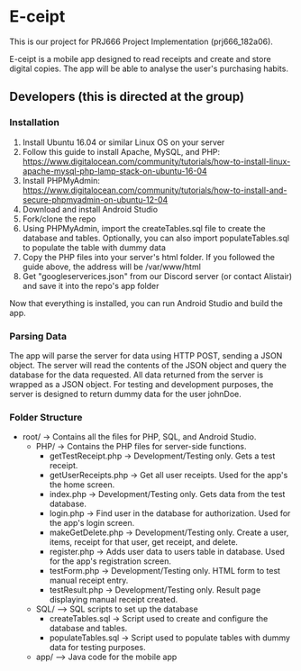 # E-ceipt

This is our project for PRJ666 Project Implementation (prj666_182a06).

E-ceipt is a mobile app designed to read receipts and create and store digital copies. The app will be able to analyse the user's purchasing
habits.

## Developers (this is directed at the group)

### Installation

1) Install Ubuntu 16.04 or similar Linux OS on your server
2) Follow this guide to install Apache, MySQL, and PHP: https://www.digitalocean.com/community/tutorials/how-to-install-linux-apache-mysql-php-lamp-stack-on-ubuntu-16-04
3) Install PHPMyAdmin: https://www.digitalocean.com/community/tutorials/how-to-install-and-secure-phpmyadmin-on-ubuntu-12-04
4) Download and install Android Studio
5) Fork/clone the repo
6) Using PHPMyAdmin, import the createTables.sql file to create the database and tables. Optionally, you can also import populateTables.sql to populate the table with dummy data
7) Copy the PHP files into your server's html folder. If you followed the guide above, the address will be /var/www/html
8) Get "googleserverices.json" from our Discord server (or contact Alistair) and save it into the repo's app folder

Now that everything is installed, you can run Android Studio and build the app.

### Parsing Data

The app will parse the server for data using HTTP POST, sending a JSON object. The server will read the contents of the JSON object and query the database for the data requested. All data returned from the server is wrapped as a JSON object. For testing and development purposes, the server is designed to return dummy data for the user johnDoe.

### Folder Structure

- root/ 	-> Contains all the files for PHP, SQL, and Android Studio.
	- PHP/ 	-> Contains the PHP files for server-side functions.
		- getTestReceipt.php	-> Development/Testing only. Gets a test receipt.
		- getUserReceipts.php	-> Get all user receipts. Used for the app's the home screen.
		- index.php				-> Development/Testing only. Gets data from the test database.
		- login.php				-> Find user in the database for authorization. Used for the app's login screen.
		- makeGetDelete.php		-> Development/Testing only. Create a user, items, receipt for that user, get receipt, and delete.
		- register.php			-> Adds user data to users table in database. Used for the app's registration screen.
		- testForm.php			-> Development/Testing only. HTML form to test manual receipt entry.
		- testResult.php		-> Development/Testing only. Result page displaying manual receipt created.
	- SQL/ --> SQL scripts to set up the database
		- createTables.sql		-> Script used to create and configure the database and tables.
		- populateTables.sql	-> Script used to populate tables with dummy data for testing purposes.
	- app/ --> Java code for the mobile app